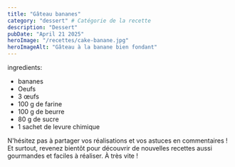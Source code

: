```yaml
---
title: "Gâteau bananes"
category: "dessert" # Catégorie de la recette
description: "Dessert"
pubDate: "April 21 2025"
heroImage: "/recettes/cake-banane.jpg"
heroImageAlt: "Gâteau à la banane bien fondant"
---
```


ingredients:

- bananes
- Oeufs
- 3 œufs
- 100 g de farine
- 100 g de beurre
- 80 g de sucre
- 1 sachet de levure chimique

N'hésitez pas à partager vos réalisations et vos astuces en commentaires ! Et surtout, revenez bientôt pour découvrir de nouvelles recettes aussi gourmandes et faciles à réaliser. À très vite !